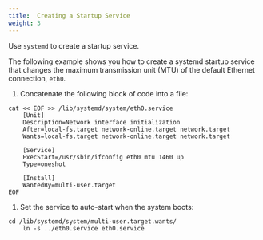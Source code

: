 ```yaml
---
title:  Creating a Startup Service
weight: 3
---
```


Use `systemd` to create a startup service. 

The following example shows you how to create a systemd startup service that changes the maximum transmission unit (MTU) of the default Ethernet connection, `eth0`.

1. Concatenate the following block of code into a file:
	
	
```
cat << EOF >> /lib/systemd/system/eth0.service
	[Unit]
	Description=Network interface initialization
	After=local-fs.target network-online.target network.target
	Wants=local-fs.target network-online.target network.target

	[Service]
	ExecStart=/usr/sbin/ifconfig eth0 mtu 1460 up
	Type=oneshot

	[Install]
	WantedBy=multi-user.target
EOF
```

1. Set the service to auto-start when the system boots:
	
```
cd /lib/systemd/system/multi-user.target.wants/
	ln -s ../eth0.service eth0.service
```

